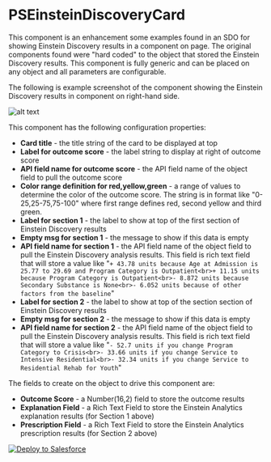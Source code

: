 # PSEinsteinDiscoveryCard

This component is an enhancement some examples found in an SDO for showing Einstein Discovery results in a component on page. The original components found were "hard coded" to the object that stored the Einstein Discovery results. This component is fully generic and can be placed on any object and all parameters are configurable.

The following is example screenshot of the component showing the Einstein Discovery results in component on right-hand side.

![alt text](https://raw.githubusercontent.com/thedges/PSEinsteinDiscoveryCard/master/PSEinsteinDiscoveryCard.jpg "Sample Image")

This component has the following configuration properties:

* <b>Card title</b> - the title string of the card to be displayed at top
* <b>Label for outcome score</b> - the label string to display at right of outcome score
* <b>API field name for outcome score</b> - the API field name of the object field to pull the outcome score
* <b>Color range definition for red,yellow,green</b> - a range of values to determine the color of the outcome score. The string is in format like "0-25,25-75,75-100" where first range defines red, second yellow and third green.
* <b>Label for section 1</b> - the label to show at top of the first section of Einstein Discovery results
* <b>Empty msg for section 1</b> - the message to show if this data is empty
* <b>API field name for section 1</b> - the API field name of the object field to pull the Einstein Discovery analysis results. This field is rich text field that will store a value like "`+ 43.78 units because Age at Admission is 25.77 to 29.69 and Program Category is Outpatient<br>+ 11.15 units because Program Category is Outpatient<br>- 8.872 units because Secondary Substance is None<br>- 6.052 units because of other factors from the baseline`"
* <b>Label for section 2</b> - the label to show at top of the section section of Einstein Discovery results
* <b>Empty msg for section 2</b> - the message to show if this data is empty
* <b>API field name for section 2</b> - the API field name of the object field to pull the Einstein Discovery analysis results. This field is rich text field that will store a value like "`- 52.7 units if you change Program Category to Crisis<br>- 33.66 units if you change Service to Intensive Residential<br>- 32.34 units if you change Service to Residential Rehab for Youth`"

The fields to create on the object to drive this component are:

* <b>Outcome Score</b> - a Number(16,2) field to store the outcome results
* <b>Explanation Field</b> - a Rich Text Field to store the Einstein Analytics explanation results (for Section 1 above)
* <b>Prescription Field</b> - a Rich Text Field to store the Einstein Analytics prescription results (for Section 2 above)

<a href="https://githubsfdeploy.herokuapp.com">
  <img alt="Deploy to Salesforce"
       src="https://raw.githubusercontent.com/afawcett/githubsfdeploy/master/deploy.png">
</a>
